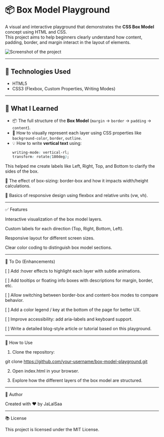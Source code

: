 # 📦 Box Model Playground

A visual and interactive playground that demonstrates the **CSS Box Model** concept using HTML and CSS.  
This project aims to help beginners clearly understand how content, padding, border, and margin interact in the layout of elements.

![Screenshot of the project](./screenshot.png) <!-- يمكنك إضافة لقطة شاشة للمشروع هنا -->

---

## 🚀 Technologies Used

- HTML5
- CSS3 (Flexbox, Custom Properties, Writing Modes)

---

## 🎯 What I Learned

- 📦 The full structure of the **Box Model** (`margin` → `border` → `padding` → `content`).
- 🎨 How to visually represent each layer using CSS properties like `background-color`, `border`, `outline`.
- 💡 How to write **vertical text** using:
  ```css
  writing-mode: vertical-rl;
  transform: rotate(180deg);

This helped me create labels like Left, Right, Top, and Bottom to clarify the sides of the box.

📐 The effect of box-sizing: border-box and how it impacts width/height calculations.

📱 Basics of responsive design using flexbox and relative units (vw, vh).

---

✅ Features

Interactive visualization of the box model layers.

Custom labels for each direction (Top, Right, Bottom, Left).

Responsive layout for different screen sizes.

Clear color coding to distinguish box model sections.

---

📝 To Do (Enhancements)

[ ] Add :hover effects to highlight each layer with subtle animations.

[ ] Add tooltips or floating info boxes with descriptions for margin, border, etc.

[ ] Allow switching between border-box and content-box modes to compare behavior.

[ ] Add a color legend / key at the bottom of the page for better UX.

[ ] Improve accessibility: add aria-labels and keyboard support.

[ ] Write a detailed blog-style article or tutorial based on this playground.

---

🧪 How to Use

1. Clone the repository:

git clone https://github.com/your-username/box-model-playground.git


2. Open index.html in your browser.


3. Explore how the different layers of the box model are structured.

---

📌 Author

Created with ❤️ by JaLalSaa

---

📚 License

This project is licensed under the MIT License.
